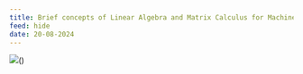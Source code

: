 ```yaml
---
title: Brief concepts of Linear Algebra and Matrix Calculus for Machine Learning
feed: hide
date: 20-08-2024
---
```

![](https://www.youtube.com/watch?v=qBlGg1w-FKw)()